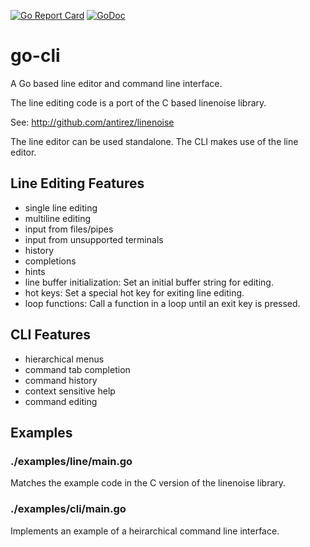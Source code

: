 
[![Go Report Card](https://goreportcard.com/badge/github.com/deadsy/go-cli)](https://goreportcard.com/report/github.com/deadsy/go-cli)
[![GoDoc](https://godoc.org/github.com/deadsy/go-cli?status.svg)](https://godoc.org/github.com/deadsy/go-cli)

# go-cli

A Go based line editor and command line interface.

The line editing code is a port of the C based linenoise library.

See: http://github.com/antirez/linenoise

The line editor can be used standalone. The CLI makes use of the line editor.

## Line Editing Features
 * single line editing
 * multiline editing
 * input from files/pipes
 * input from unsupported terminals
 * history
 * completions
 * hints
 * line buffer initialization: Set an initial buffer string for editing.
 * hot keys: Set a special hot key for exiting line editing.
 * loop functions: Call a function in a loop until an exit key is pressed.

## CLI Features
 * hierarchical menus
 * command tab completion
 * command history
 * context sensitive help
 * command editing

## Examples

### ./examples/line/main.go
Matches the example code in the C version of the linenoise library.

### ./examples/cli/main.go
Implements an example of a heirarchical command line interface.

